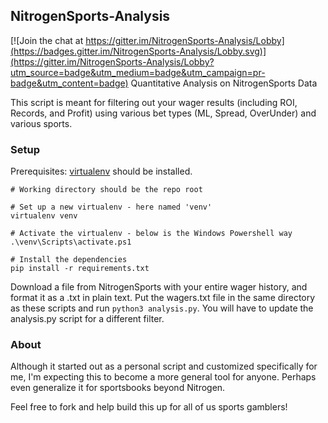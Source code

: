 ## NitrogenSports-Analysis

[![Join the chat at https://gitter.im/NitrogenSports-Analysis/Lobby](https://badges.gitter.im/NitrogenSports-Analysis/Lobby.svg)](https://gitter.im/NitrogenSports-Analysis/Lobby?utm_source=badge&utm_medium=badge&utm_campaign=pr-badge&utm_content=badge)
Quantitative Analysis on NitrogenSports Data

This script is meant for filtering out your wager results (including ROI, Records, and Profit) using various bet types (ML, Spread, OverUnder) and various sports. 

### Setup
Prerequisites: [virtualenv](http://python-guide-pt-br.readthedocs.io/en/latest/dev/virtualenvs/) should be installed.

```
# Working directory should be the repo root

# Set up a new virtualenv - here named 'venv'
virtualenv venv

# Activate the virtualenv - below is the Windows Powershell way
.\venv\Scripts\activate.ps1

# Install the dependencies
pip install -r requirements.txt
```

Download a file from NitrogenSports with your entire wager history, and format it as a .txt in plain text. Put the wagers.txt file in the same directory as these scripts and run `python3 analysis.py`. You will have to update the analysis.py script for a different filter.

### About
Although it started out as a personal script and customized specifically for me, I'm expecting this to become a more general tool for anyone. Perhaps even generalize it for sportsbooks beyond Nitrogen. 

Feel free to fork and help build this up for all of us sports gamblers!
